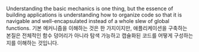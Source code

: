 <script>{
	"title": "Code Organization",
	"level": "intermediate",
	"customFields": [
		{
			"key": "icon",
			"value": "sitemap"
		}
	]
}</script>

Understanding the basic mechanics is one thing, but the essence of building applications is understanding how to organize code so that it is navigable and well-encapsulated instead of a whole slew of global functions.
기본 메커니즘을 이해하는 것은 한 가지이지만, 애플리케이션을 구축하는 본질은 전체적인 함수 덩어리가 아니라 탐색 가능하고 캡슐화된 코드를 어떻게 구성하는지를 이해하는 것입니다.
